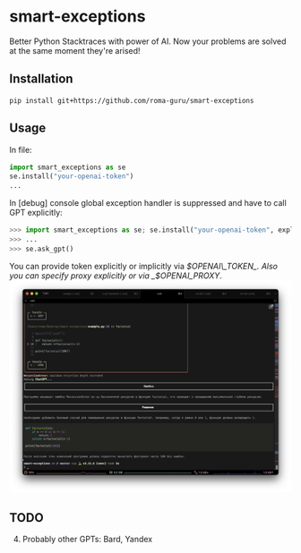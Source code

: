 # smart-exceptions
Better Python Stacktraces with power of AI.
Now your problems are solved at the same moment they're arised!

## Installation
```console
pip install git+https://github.com/roma-guru/smart-exceptions
```

## Usage
In file:
```python
import smart_exceptions as se
se.install("your-openai-token")
...
```
In [debug] console global exception handler is suppressed and have to call GPT explicitly:
```python
>>> import smart_exceptions as se; se.install("your-openai-token", explicit=True)
>>> ...
>>> se.ask_gpt()
```

You can provide token explicitly or implicitly via _$OPENAI\_TOKEN_.
Also you can specify proxy explicitly or via _$OPENAI\_PROXY_.
![Example](screenshot.png)

## TODO
4. Probably other GPTs: Bard, Yandex
